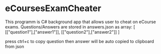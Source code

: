 # eCoursesExamCheater

This programm is C# background app that allows user to cheat on eCourse exams.
Questions/Answers are stored in answers.json as array: 
[
[["question1"],["answer1"]],
[["question2"],["answer2"]]
]

press ctrl+c to copy question then answer will be auto copied to clipboard from json

